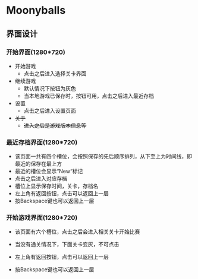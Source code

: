# Moonyballs

## 界面设计

### 开始界面(1280*720)

- 开始游戏
  - 点击之后进入选择关卡界面
- 继续游戏
  - 默认情况下按钮为灰色
  - 当本地游戏已保存时，按钮可用，点击之后进入最近存档
- 设置
  - 点击之后进入设置页面
- ~~关于~~
  - ~~进入之后是游戏版本信息等~~

### 最近存档界面(1280*720)

- 该页面一共有四个槽位，会按照保存的先后顺序排列，从下至上为时间线，即最近的保存在最上方
- 最近的槽位会显示“New“标记
- 点击之后进入对应存档
- 槽位上显示保存时间，关卡，存档名
- 左上角有返回按钮，点击可以返回上一层
- 按Backspace键也可以返回上一层

### 开始游戏界面(1280*720)

- 该页面有六个槽位，点击之后会进入相关关卡开始比赛

- 当没有通关情况下，下面关卡变灰，不可点击

- 左上角有返回按钮，点击可以返回上一层
- 按Backspace键也可以返回上一层

